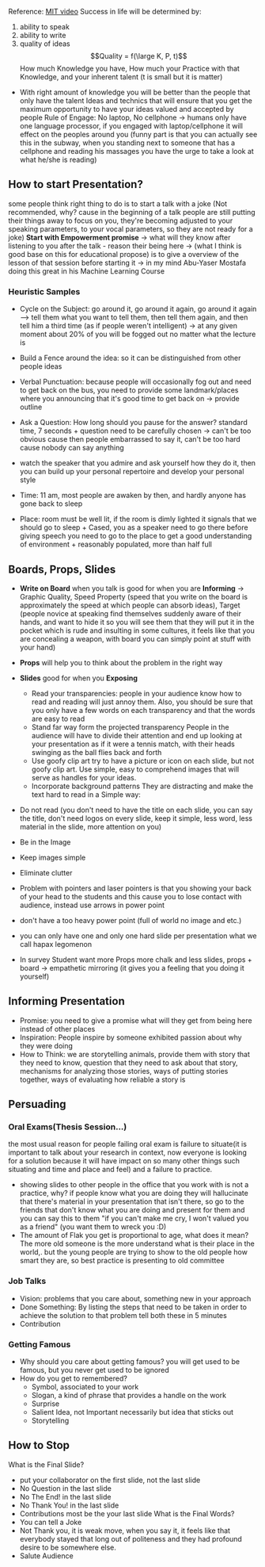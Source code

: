 Reference: [MIT video](https://www.youtube.com/watch?v=Unzc731iCUY)
Success in life will be determined by:
1. ability to speak 
2. ability to write
3. quality of ideas 
$$Quality = f(\large K, P, t)$$
How much Knowledge you have, How much your Practice with that Knowledge, and your inherent talent (t is small but it is matter)
* With right amount of knowledge you will be better than the people that only have the talent
Ideas and technics that will ensure that you get the maximum opportunity to have your ideas valued and accepted by people
Rule of Engage: No laptop, No cellphone $\rightarrow$ humans only have one language processor, if you engaged with laptop/cellphone it will effect on the peoples around you (funny part is that you can actually see this in the subway, when you standing next to someone that has a cellphone and reading his massages you have the urge to take a look at what he/she is reading)

## How to start Presentation?
some people think right thing to do is to start a talk with a joke (Not recommended, why? cause in the beginning of a talk people are still putting their things away to focus on you, they're becoming adjusted to your speaking parameters, to your vocal parameters, so they are not ready for a joke)
**Start with Empowerment promise** $\rightarrow$ what will they know after listening to you after the talk - reason their being here $\rightarrow$ (what I think is good base on this for educational propose) is to give a overview of the lesson of that session before starting it $\rightarrow$ in my mind Abu-Yaser Mostafa doing this great in his Machine Learning Course
### Heuristic Samples
* Cycle on the Subject: go around it, go around it again, go around it again --> tell them what you want to tell them, then tell them again, and then tell him a third time (as if people weren't intelligent) $\rightarrow$ at any given moment about 20% of you will be fogged out no matter what the lecture is
* Build a Fence around the idea: so it can be distinguished from other people ideas
* Verbal Punctuation: because people will occasionally fog out and need to get back on the bus, you need to provide some landmark/places where you announcing that it's good time to get back on $\rightarrow$ provide outline
* Ask a Question: How long should you pause for the answer? standard time, 7 seconds + question need to be carefully chosen $\rightarrow$ can't be too obvious cause then people embarrassed to say it, can't be too hard cause nobody can say anything

* watch the speaker that you admire and ask yourself how they do it, then you can build up your personal repertoire and develop your personal style

* Time: 11 am, most people are awaken by then, and hardly anyone has gone back to sleep
* Place: room must be well lit, if the room is dimly lighted it signals that we should go to sleep + Cased, you as a speaker need to go there before giving speech you need to go to the place to get a good understanding of environment + reasonably populated, more than half full

## Boards, Props, Slides
* **Write on Board** when you talk is good for when you are **Informing** $\rightarrow$ Graphic Quality, Speed Property (speed that you write on the board is approximately the speed at which people can absorb ideas), Target (people novice at speaking find themselves suddenly aware of their hands, and want to hide it so you will see them that they will put it in the pocket which is rude and insulting in some cultures, it feels like that you are concealing a weapon, with board you can simply point at stuff with your hand)
* **Props** will help you to think about the problem in the right way
* **Slides** good for when you **Exposing**
	* Read your transparencies:
		people in your audience know how to read and reading will just annoy them. Also, you should be sure that you only have a few words on each transparency and that the words are easy to read
	* Stand far way form the projected transparency
		People in the audience will have to divide their attention and end up looking at your presentation as if it were a tennis match, with their heads swinging as the ball flies back and forth
	* Use goofy clip art
		try to have a picture or icon on each slide, but not goofy clip art. Use simple, easy to comprehend images that will serve as handles for your ideas.
	* Incorporate background patterns
		They are distracting and make the text hard to read
in a Simple way:
* Do not read (you don't need to have the title on each slide, you can say the title, don't need logos on every slide, keep it simple, less word, less material in the slide, more attention on you)
* Be in the Image
* Keep images simple
* Eliminate clutter

* Problem with pointers and laser pointers is that you showing your back of your head to the students and this cause you to lose contact with audience, instead use arrows in power point
* don't have a too heavy power point (full of world no image and etc.)
* you can only have one and only one hard slide per presentation what we call hapax legomenon
* In survey Student want more Props more chalk and less slides, props + board $\rightarrow$ empathetic mirroring (it gives you a feeling that you doing it yourself) 

## Informing Presentation
* Promise: you need to give a promise what will they get from being here instead of other places
* Inspiration: People inspire by someone exhibited passion about why they were doing
* How to Think: we are storytelling animals, provide them with story that they need to know, question that they need to ask about that story, mechanisms for analyzing those stories, ways of putting stories together, ways of evaluating how reliable a story is

## Persuading
### Oral Exams(Thesis Session...)
the most usual reason for people failing oral exam is failure to situate(it is important to talk about your research in context, now everyone is looking for a solution because it will have impact on so many other things such situating and time and place and feel) and a failure to practice.
* showing slides to other people in the office that you work with is not a practice, why? if people know what you are doing they will hallucinate that there's material in your presentation that isn't there, so go to the friends that don't know what you are doing and present for them and you can say this to them "if you can't make me cry, I won't valued you as a friend" (you want them to wreck you :D)
* The amount of Flak you get is proportional to age, what does it mean? The more old someone is the more understand what is their place in the world,. but the young people are trying to show to the old people how smart they are, so best practice is presenting to old committee 
### Job Talks
* Vision: problems that you care about, something new in your approach
* Done Something: By listing the steps that need to be taken in order to achieve the solution to that problem 
tell both these in 5 minutes
* Contribution
### Getting Famous
* Why should you care about getting famous? you will get used to be famous, but you never get used to be ignored
* How do you get to remembered? 
	* Symbol, associated to your work
	* Slogan, a kind of phrase that provides a handle on the work
	* Surprise
	* Salient Idea, not Important necessarily but idea that sticks out
	* Storytelling

## How to Stop
What is the Final Slide?
* put your collaborator on the first slide, not the last slide
* No Question in the last slide
* No The End! in the last slide
* No Thank You! in the last slide
* Contributions most be the your last slide
What is the Final Words?
* You can tell a Joke
* Not Thank you, it is weak move, when you say it, it feels like that everybody stayed that long out of politeness and they had profound desire to be somewhere else.
* Salute Audience